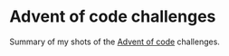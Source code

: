 # Advent of code challenges

Summary of my shots of the [Advent of code](https://adventofcode.com) challenges.
